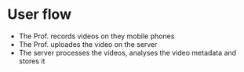 # User flow


- The Prof. records videos on they mobile phones
- The Prof. uploades the video on the server
- The server processes the videos, analyses the video metadata and stores it 